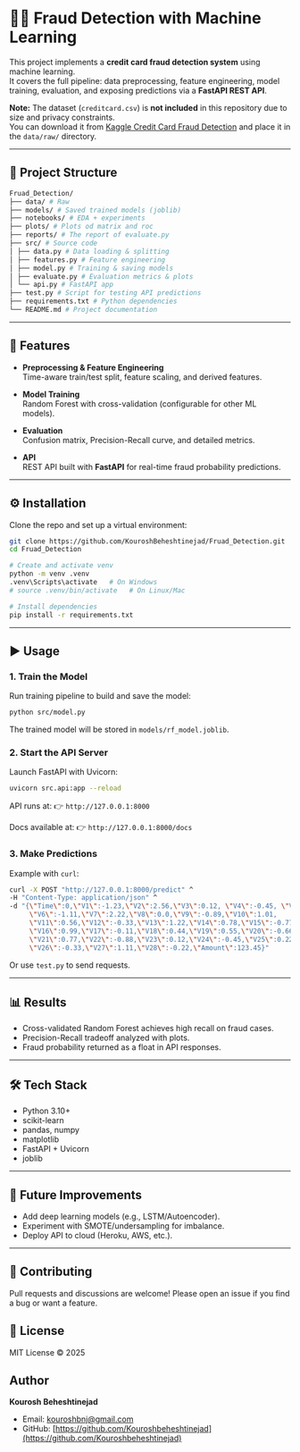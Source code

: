 # 🕵️‍♂️ Fraud Detection with Machine Learning

This project implements a **credit card fraud detection system** using machine learning.  
It covers the full pipeline: data preprocessing, feature engineering, model training, evaluation, and exposing predictions via a **FastAPI REST API**.


**Note:** The dataset (`creditcard.csv`) is **not included** in this repository due to size and privacy constraints.  
You can download it from [Kaggle Credit Card Fraud Detection](https://www.kaggle.com/mlg-ulb/creditcardfraud) and place it in the `data/raw/` directory.

---

## 📂 Project Structure

```bash
Fruad_Detection/
├── data/ # Raw
├── models/ # Saved trained models (joblib)
├── notebooks/ # EDA + experiments
├── plots/ # Plots od matrix and roc
├── reports/ # The report of evaluate.py
├── src/ # Source code
│ ├── data.py # Data loading & splitting
│ ├── features.py # Feature engineering
│ ├── model.py # Training & saving models
│ ├── evaluate.py # Evaluation metrics & plots
│ └── api.py # FastAPI app
├── test.py # Script for testing API predictions
├── requirements.txt # Python dependencies
└── README.md # Project documentation
```

---

## 🚀 Features

- **Preprocessing & Feature Engineering**  
  Time-aware train/test split, feature scaling, and derived features.

- **Model Training**  
  Random Forest with cross-validation (configurable for other ML models).

- **Evaluation**  
  Confusion matrix, Precision-Recall curve, and detailed metrics.

- **API**  
  REST API built with **FastAPI** for real-time fraud probability predictions.

---

## ⚙️ Installation

Clone the repo and set up a virtual environment:

```bash
git clone https://github.com/KouroshBeheshtinejad/Fruad_Detection.git
cd Fruad_Detection

# Create and activate venv
python -m venv .venv
.venv\Scripts\activate   # On Windows
# source .venv/bin/activate   # On Linux/Mac

# Install dependencies
pip install -r requirements.txt
```

---

## ▶️ Usage

### 1. Train the Model

Run training pipeline to build and save the model:

```bash
python src/model.py
```

The trained model will be stored in `models/rf_model.joblib`.


### 2. Start the API Server

Launch FastAPI with Uvicorn:

```bash
uvicorn src.api:app --reload
```

API runs at:
👉 `http://127.0.0.1:8000`

Docs available at:
👉 `http://127.0.0.1:8000/docs`

### 3. Make Predictions
Example with `curl`:

```bash
curl -X POST "http://127.0.0.1:8000/predict" ^
-H "Content-Type: application/json" ^
-d "{\"Time\":0,\"V1\":-1.23,\"V2\":2.56,\"V3\":0.12, \"V4\":-0.45, \"V5\":0.67,
     \"V6\":-1.11,\"V7\":2.22,\"V8\":0.0,\"V9\":-0.89,\"V10\":1.01,
     \"V11\":0.56,\"V12\":-0.33,\"V13\":1.22,\"V14\":0.78,\"V15\":-0.77,
     \"V16\":0.99,\"V17\":-0.11,\"V18\":0.44,\"V19\":0.55,\"V20\":-0.66,
     \"V21\":0.77,\"V22\":-0.88,\"V23\":0.12,\"V24\":-0.45,\"V25\":0.22,
     \"V26\":-0.33,\"V27\":1.11,\"V28\":-0.22,\"Amount\":123.45}"
```
Or use `test.py` to send requests.

---

## 📊 Results

- Cross-validated Random Forest achieves high recall on fraud cases.
- Precision-Recall tradeoff analyzed with plots.
- Fraud probability returned as a float in API responses.

---

## 🛠️ Tech Stack

- Python 3.10+
- scikit-learn
- pandas, numpy
- matplotlib
- FastAPI + Uvicorn
- joblib

---

## 📝 Future Improvements

- Add deep learning models (e.g., LSTM/Autoencoder).
- Experiment with SMOTE/undersampling for imbalance.
- Deploy API to cloud (Heroku, AWS, etc.).

---

## 🤝 Contributing

Pull requests and discussions are welcome!
Please open an issue if you find a bug or want a feature.

## 📜 License

MIT License © 2025

## Author

**Kourosh Beheshtinejad**  
- Email: kouroshbnj@gmail.com  
- GitHub: [https://github.com/Kouroshbeheshtinejad](https://github.com/Kouroshbeheshtinejad)  